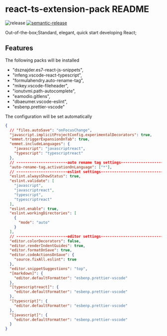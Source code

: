 # react-ts-extension-pack README

![release](https://github.com/mengfei0053/React-Ts-Extension-Pack/workflows/release/badge.svg?branch=master) [![semantic-release](https://img.shields.io/badge/%20%20%F0%9F%93%A6%F0%9F%9A%80-semantic--release-e10079.svg)](https://github.com/semantic-release/semantic-release)

Out-of-the-box;Standard, elegant, quick start developing React;

## Features

The following packs will be installed

- "dsznajder.es7-react-js-snippets",
- "infeng.vscode-react-typescript",
- "formulahendry.auto-rename-tag",
- "mikey.vscode-fileheader",
- "ionutvmi.path-autocomplete",
- "eamodio.gitlens",
- "dbaeumer.vscode-eslint",
- "esbenp.prettier-vscode"

The configuration will be set automatically

```json
{
  // "files.autoSave": "onFocusChange",
  "javascript.implicitProjectConfig.experimentalDecorators": true,
  "emmet.triggerExpansionOnTab": true,
  "emmet.includeLanguages": {
    "javascript": "javascriptreact",
    "typescript": "typescriptreact"
  },
  // -----------------------auto rename tag settings----------------------------
  "auto-rename-tag.activationOnLanguage": ["*"],
  // -----------------------eslint settings----------------------------
  "eslint.alwaysShowStatus": true,
  "eslint.validate": [
    "javascript",
    "javascriptreact",
    "typescript",
    "typescriptreact"
  ],
  "eslint.enable": true,
  "eslint.workingDirectories": [
    {
      "mode": "auto"
    }
  ],
  // -----------------------editor settings----------------------------
  "editor.colorDecorators": false,
  "editor.renderIndentGuides": true,
  "editor.formatOnSave": true,
  "editor.codeActionsOnSave": {
    "source.fixAll.eslint": true
  },
  "editor.snippetSuggestions": "top",
  "[markdown]": {
    "editor.defaultFormatter": "esbenp.prettier-vscode"
  },
  "[typescriptreact]": {
    "editor.defaultFormatter": "esbenp.prettier-vscode"
  },
  "[typescript]": {
    "editor.defaultFormatter": "esbenp.prettier-vscode"
  },
  "[javascript]": {
    "editor.defaultFormatter": "esbenp.prettier-vscode"
  }
}
```

